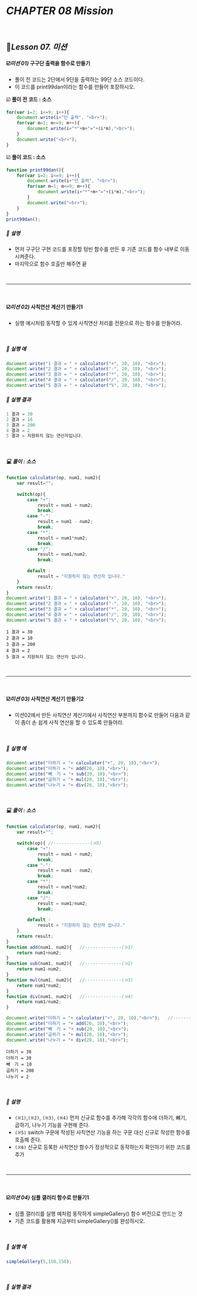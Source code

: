 # _CHAPTER 08 Mission_ 

<br>

## :name_badge:_Lesson 07. 미션_

#### :ballot_box_with_check:_미션 01)_ 구구단 출력을 함수로 만들기

- 풀이 전 코드는 2단에서 9단을 출력하는 99단 소스 코드이다.
- 이 코드를 print99dan이라는 함수를 만들어 포장하시오.

:ballot_box_with_check: **풀이 전 코드 : 소스**

```javascript
for(var i=2; i<=9; i++){
    document.write(i+"단 출력", "<br>");
    for(var m=1; m<=9; m++){
        document.write(i+"*"+m+"="+(i*m),"<br>");
    }
    document.write("<br>");
}
```

:ballot_box_with_check: **풀이 코드 : 소스**

```javascript
function print99dan(){
    for(var i=2; i<=9; i++){
        document.write(i+"단 출력", "<br>");
        for(var m=1; m<=9; m++){
            document.write(i+"*"+m+"="+(i*m),"<br>");
        }
        document.write("<br>");
    }    
}
print99dan();
```

##### :pencil: 설명

- 먼저 구구단 구현 코드를 포장할 텅빈 함수를 만든 후 기존 코드를 함수 내부로 이동시켜준다.
- 마지막으로 함수 호출만 해주면 끝

<br>

----

<br>

#### :ballot_box_with_check:_미션 02)_ 사칙연산 계산기 만들기1

- 실행 예시처럼 동작할 수 있게 사칙연산 처리를 전문으로 하는 함수를 만들어라.

<br>

##### :pencil: 실행 예

```javascript
document.write("1 결과 = " + calculator("+", 20, 10), "<br>");
document.write("2 결과 = " + calculator("-", 20, 10), "<br>");
document.write("3 결과 = " + calculator("*", 20, 10), "<br>");
document.write("4 결과 = " + calculator("/", 20, 10), "<br>");
document.write("5 결과 = " + calculator("%", 20, 10), "<br>");
```

##### :pencil: 실행 결과

```javascript
1 결과 = 30
2 결과 = 16
3 결과 = 200
4 결과 = 2
5 결과 = 지원하지 않는 연산자입니다.
```

<br>

##### :computer: 풀이 : 소스

```javascript
function calculator(op, num1, num2){
    var result="";
    
    switch(op){
        case "+":
            result = num1 + num2;
            break;
        case "-":
            result = num1 - num2;
            break;
        case "*":
            result = num1*num2;
            break;
        case "/":
            result = num1/num2;
            break;
            
        default :
            result = "지원하지 않는 연산자 입니다."            
    }
    return result;
}
document.write("1 결과 = " + calculator("+", 20, 10), "<br>");
document.write("2 결과 = " + calculator("-", 20, 10), "<br>");
document.write("3 결과 = " + calculator("*", 20, 10), "<br>");
document.write("4 결과 = " + calculator("/", 20, 10), "<br>");
document.write("5 결과 = " + calculator("%", 20, 10), "<br>");
```

```
1 결과 = 30
2 결과 = 10
3 결과 = 200
4 결과 = 2
5 결과 = 지원하지 않는 연산자 입니다.
```

<br>

----

<br>

#### :ballot_box_with_check:_미션 03)_ 사칙연산 계산기 만들기2

- 미션02에서 만든 사칙연산 계산기에서 사칙연산 부분까지 함수로 만들어 다음과 같이 좀더 손 쉽게 사칙 연산을 할 수 있도록 만들어라.

<br>

##### :pencil: 실행 예

```javascript
document.write("더하기 = "+ calculator("+", 20, 10),"<br>");
document.write("더하기 = "+ add(20, 10),"<br>");
document.write("빼　기 = "+ sub(20, 10),"<br>");
document.write("곱하기 = "+ mul(20, 10),"<br>");
document.write("나누기 = "+ div(20, 10),"<br>");
```

<br>

##### :computer: 풀이 : 소스

```javascript
function calculator(op, num1, num2){
    var result="";
    
    switch(op){	//--------------(※5)
        case "+":
            result = num1 + num2;
            break;
        case "-":
            result = num1 - num2;
            break;
        case "*":
            result = num1*num2;
            break;
        case "/":
            result = num1/num2;
            break;
            
        default :
            result = "지원하지 않는 연산자 입니다."            
    }
    return result;
}
function add(num1, num2){	//--------------(※1)
    return num1+num2;
}
function sub(num1, num2){	//--------------(※2)
    return num1-num2;
}
function mul(num1, num2){	//--------------(※3)
    return num1*num2;
}
function div(num1, num2){	//--------------(※4)
    return num1/num2;
}

document.write("더하기 = "+ calculator("+", 20, 10),"<br>");	//-----------(※6)
document.write("더하기 = "+ add(20, 10),"<br>");
document.write("빼　기 = "+ sub(20, 10),"<br>");
document.write("곱하기 = "+ mul(20, 10),"<br>");
document.write("나누기 = "+ div(20, 10),"<br>");
```

```
더하기 = 30
더하기 = 30
빼　기 = 10
곱하기 = 200
나누기 = 2
```

<br>

##### :pencil: 설명

- `(※1)`,`(※2)`, `(※3)`, `(※4)` 먼저 신규로 함수를 추가해 각각의 함수에 더하기, 뺴기, 곱하기, 나누기 기능을 구현해 준다.
- `(※5)` switch 구문에 작성된 사칙연산 기능을 하는 구문 대신 신규로 작성한 함수를 호출해 준다.
- `(※6)` 신규로 등록한 사칙연산 함수가 정상적으로 동작하는지 확인하기 위한 코드를 추가

<br>

----

<br>

#### :ballot_box_with_check:_미션 04)_ 심플 갤러리 함수로 만들기1

- 심플 갤러리를 실행 예처럼 동작하게 simpleGallery() 함수 버전으로 만드는 것
- 기존 코드를 활용해 지금부터 simpleGallery()를 완성하시오.

<br>

##### :pencil: 실행 예

```javascript
simpleGallery(5,150,150);
```

<br>

##### :pencil: 실행 결과











